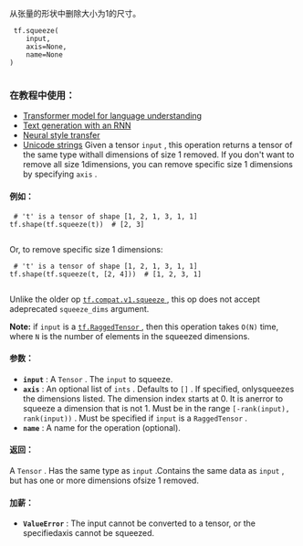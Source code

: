 从张量的形状中删除大小为1的尺寸。

```
 tf.squeeze(
    input,
    axis=None,
    name=None
)
 
```

### 在教程中使用：
- [Transformer model for language understanding](https://tensorflow.google.cn/tutorials/text/transformer)
- [Text generation with an RNN](https://tensorflow.google.cn/tutorials/text/text_generation)
- [Neural style transfer](https://tensorflow.google.cn/tutorials/generative/style_transfer)
- [Unicode strings](https://tensorflow.google.cn/tutorials/load_data/unicode)
Given a tensor  `input` , this operation returns a tensor of the same type withall dimensions of size 1 removed. If you don't want to remove all size 1dimensions, you can remove specific size 1 dimensions by specifying `axis` .

#### 例如：


```
 # 't' is a tensor of shape [1, 2, 1, 3, 1, 1]
tf.shape(tf.squeeze(t))  # [2, 3]
 
```

Or, to remove specific size 1 dimensions:

```
 # 't' is a tensor of shape [1, 2, 1, 3, 1, 1]
tf.shape(tf.squeeze(t, [2, 4]))  # [1, 2, 3, 1]
 
```

Unlike the older op [ `tf.compat.v1.squeeze` ](https://tensorflow.google.cn/api_docs/python/tf/compat/v1/squeeze), this op does not accept adeprecated  `squeeze_dims`  argument.


**Note:**  if  `input`  is a [ `tf.RaggedTensor` ](https://tensorflow.google.cn/api_docs/python/tf/RaggedTensor), then this operation takes  `O(N)` time, where  `N`  is the number of elements in the squeezed dimensions.


#### 参数：
- **`input`** : A  `Tensor` . The  `input`  to squeeze.
- **`axis`** : An optional list of  `ints` . Defaults to  `[]` . If specified, onlysqueezes the dimensions listed. The dimension index starts at 0. It is anerror to squeeze a dimension that is not 1. Must be in the range `[-rank(input), rank(input))` . Must be specified if  `input`  is a `RaggedTensor` .
- **`name`** : A name for the operation (optional).


#### 返回：
A  `Tensor` . Has the same type as  `input` .Contains the same data as  `input` , but has one or more dimensions ofsize 1 removed.

#### 加薪：
- **`ValueError`** : The input cannot be converted to a tensor, or the specifiedaxis cannot be squeezed.

